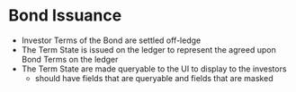 # Bond Issuance

- Investor Terms of the Bond are settled off-ledge
- The Term State is issued on the ledger to represent the agreed upon Bond Terms on the ledger
- The Term State are made queryable to the UI to display to the investors
  - should have fields that are queryable and fields that are masked
